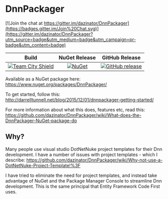 # DnnPackager

[![Join the chat at https://gitter.im/dazinator/DnnPackager](https://badges.gitter.im/Join%20Chat.svg)](https://gitter.im/dazinator/DnnPackager?utm_source=badge&utm_medium=badge&utm_campaign=pr-badge&utm_content=badge)

|Build|NuGet Release|GitHub Release
|:--:|:--:|:--:|
[![Team City Shield](https://img.shields.io/teamcity/http/dazinator.ddns.net:81/s/DnnPackager_Continuos.svg?style=flat&label=TeamCity)](http://dazinator.ddns.net:81/viewType.html?buildTypeId=DnnPackager_Continuos&guest=1)|[![NuGet](https://img.shields.io/nuget/v/DnnPackager.svg)](https://www.nuget.org/packages/DnnPackager)|[![GitHub release](https://img.shields.io/github/release/dazinator/DnnPackager.svg)](https://github.com/dazinator/DnnPackager/releases/latest)|



Available as a NuGet package here: https://www.nuget.org/packages/DnnPackager/

To get started, follow this: http://darrelltunnell.net/blog/2015/12/01/dnnpackager-getting-started/

For more information about what this does, features etc, read this: https://github.com/dazinator/DnnPackager/wiki/What-does-the-DnnPackager-NuGet-package-do

## Why?

Many people use visual studio DotNetNuke project templates for their Dnn development. I have a number of issues with project templates - which I describe: https://github.com/dazinator/DnnPackager/wiki/Why-not-use-a-DotNetNuke-Project-Template!%3F

I have tried to eliminate the need for project templates, and instead take advantage of NuGet and the Package Manager Console to streamline Dnn development. This is the same principal that Entity Framework Code First uses.



